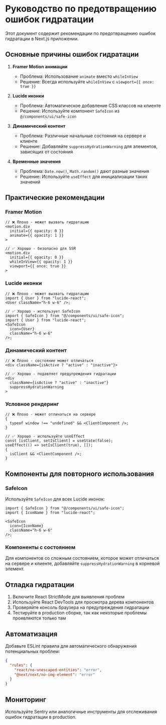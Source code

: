 # Руководство по предотвращению ошибок гидратации

Этот документ содержит рекомендации по предотвращению ошибок гидратации в Next.js приложении.

## Основные причины ошибок гидратации

1. **Framer Motion анимации**
   - Проблема: Использование `animate` вместо `whileInView`
   - Решение: Всегда используйте `whileInView` с `viewport={{ once: true }}`

2. **Lucide иконки**
   - Проблема: Автоматическое добавление CSS классов на клиенте
   - Решение: Используйте компонент `SafeIcon` из `@/components/ui/safe-icon`

3. **Динамический контент**
   - Проблема: Различные начальные состояния на сервере и клиенте
   - Решение: Добавляйте `suppressHydrationWarning` для элементов, зависящих от состояния

4. **Временные значения**
   - Проблема: `Date.now()`, `Math.random()` дают разные значения
   - Решение: Используйте `useEffect` для инициализации таких значений

## Практические рекомендации

### Framer Motion

```tsx
// ❌ Плохо - может вызвать гидратацию
<motion.div
  initial={{ opacity: 0 }}
  animate={{ opacity: 1 }}
>

// ✅ Хорошо - безопасно для SSR
<motion.div
  initial={{ opacity: 0 }}
  whileInView={{ opacity: 1 }}
  viewport={{ once: true }}
>
```

### Lucide иконки

```tsx
// ❌ Плохо - может вызвать гидратацию
import { User } from "lucide-react";
<User className="h-6 w-6" />;

// ✅ Хорошо - использует SafeIcon
import { SafeIcon } from "@/components/ui/safe-icon";
import { User } from "lucide-react";
<SafeIcon
  icon={User}
  className="h-6 w-6"
/>;
```

### Динамический контент

```tsx
// ❌ Плохо - состояние может отличаться
<div className={isActive ? "active" : "inactive"}>

// ✅ Хорошо - подавляет предупреждения гидратации
<div
  className={isActive ? "active" : "inactive"}
  suppressHydrationWarning
>
```

### Условное рендеринг

```tsx
// ❌ Плохо - может отличаться на сервере
{
  typeof window !== "undefined" && <ClientComponent />;
}

// ✅ Хорошо - используйте useEffect
const [isClient, setIsClient] = useState(false);
useEffect(() => setIsClient(true), []);
{
  isClient && <ClientComponent />;
}
```

## Компоненты для повторного использования

### SafeIcon

Используйте `SafeIcon` для всех Lucide иконок:

```tsx
import { SafeIcon } from "@/components/ui/safe-icon";
import { IconName } from "lucide-react";

<SafeIcon
  icon={IconName}
  className="h-6 w-6"
/>;
```

### Компоненты с состоянием

Для компонентов со сложным состоянием, которое может отличаться на сервере и клиенте, добавляйте `suppressHydrationWarning` в корневой элемент.

## Отладка гидратации

1. Включите React StrictMode для выявления проблем
2. Используйте React DevTools для просмотра дерева компонентов
3. Проверяйте консоль браузера на предупреждения гидратации
4. Тестируйте в production сборке, так как некоторые проблемы проявляются только там

## Автоматизация

Добавьте ESLint правила для автоматического обнаружения потенциальных проблем:

```json
{
  "rules": {
    "react/no-unescaped-entities": "error",
    "@next/next/no-img-element": "error"
  }
}
```

## Мониторинг

Используйте Sentry или аналогичные инструменты для отслеживания ошибок гидратации в production.
